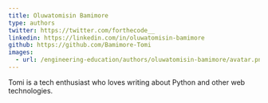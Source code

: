 ```yaml
---
title: Oluwatomisin Bamimore
type: authors
twitter: https://twitter.com/forthecode__
linkedin: https://linkedin.com/in/oluwatomisin-bamimore
github: https://github.com/Bamimore-Tomi
images:
  - url: /engineering-education/authors/oluwatomisin-bamimore/avatar.png 
---
```

Tomi is a tech enthusiast who loves writing about Python and other web technologies.
